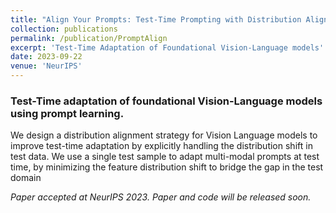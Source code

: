```yaml
---
title: "Align Your Prompts: Test-Time Prompting with Distribution Alignment for Zero-Shot Generalization"
collection: publications
permalink: /publication/PromptAlign
excerpt: 'Test-Time Adaptation of Foundational Vision-Language models'
date: 2023-09-22
venue: 'NeurIPS'
---
```

### Test-Time adaptation of foundational Vision-Language models using prompt learning.

We design a distribution alignment strategy for Vision Language models to improve test-time adaptation by explicitly handling the distribution shift in test data. We use a single test sample to adapt multi-modal prompts at test time, by minimizing the feature distribution shift to bridge the gap in the test domain

<i>Paper accepted at NeurIPS 2023. Paper and code will be released soon.</i>
